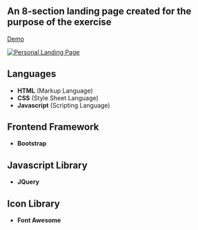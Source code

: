 An 8-section landing page created for the purpose of the exercise
---
[Demo](https://laravelspa.github.io/Personal-Landing-Page/index.html)

[![Personal Landing Page](https://laravelspa.site/img/portfolio/personal-landing-page/full-page.jpeg "Personal Landing Page")](https://laravelspa.github.io/Personal-Landing-Page/index.html)

## Languages
- **HTML** (Markup Language)
- **CSS** (Style Sheet Language)
- **Javascript** (Scripting Language)

## Frontend Framework
- **Bootstrap**

## Javascript Library
- **JQuery**

## Icon Library
- **Font Awesome**

